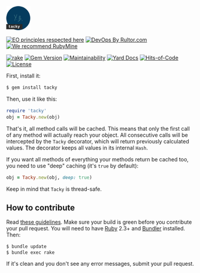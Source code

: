 <img src="/logo.svg" width="64px" height="64px"/>

[![EO principles respected here](https://www.elegantobjects.org/badge.svg)](https://www.elegantobjects.org)
[![DevOps By Rultor.com](http://www.rultor.com/b/yegor256/tacky)](http://www.rultor.com/p/yegor256/tacky)
[![We recommend RubyMine](https://www.elegantobjects.org/rubymine.svg)](https://www.jetbrains.com/ruby/)

[![rake](https://github.com/yegor256/tacky/actions/workflows/rake.yml/badge.svg)](https://github.com/yegor256/tacky/actions/workflows/rake.yml)
[![Gem Version](https://badge.fury.io/rb/tacky.svg)](http://badge.fury.io/rb/tacky)
[![Maintainability](https://api.codeclimate.com/v1/badges/224939b58aa606fdd56c/maintainability)](https://codeclimate.com/github/yegor256/tacky/maintainability)
[![Yard Docs](http://img.shields.io/badge/yard-docs-blue.svg)](http://rubydoc.info/github/yegor256/tacky/master/frames)
[![Hits-of-Code](https://hitsofcode.com/github/yegor256/tacky)](https://hitsofcode.com/view/github/yegor256/tacky)
[![License](https://img.shields.io/badge/license-MIT-green.svg)](https://github.com/yegor256/tacky/blob/master/LICENSE.txt)

First, install it:

```bash
$ gem install tacky
```

Then, use it like this:

```ruby
require 'tacky'
obj = Tacky.new(obj)
```

That's it, all method calls will be cached. This means that only the first
call of any method will actually reach your object. All consecutive calls
will be intercepted by the `Tacky` decorator, which will return
previously calculated values. The decorator keeps all values in its internal
`Hash`.

If you want all methods of everything your methods return be cached too, you
need to use "deep" caching (it's `true` by default):

```ruby
obj = Tacky.new(obj, deep: true)
```

Keep in mind that `Tacky` is thread-safe.

## How to contribute

Read [these guidelines](https://www.yegor256.com/2014/04/15/github-guidelines.html).
Make sure your build is green before you contribute
your pull request. You will need to have [Ruby](https://www.ruby-lang.org/en/) 2.3+ and
[Bundler](https://bundler.io/) installed. Then:

```
$ bundle update
$ bundle exec rake
```

If it's clean and you don't see any error messages, submit your pull request.

